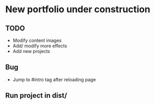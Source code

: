 # New portfolio under construction

## TODO
- Modify content images
- Add/ modify more effects
- Add new projects

## Bug
- Jump to #intro tag after reloading page

## Run project in dist/
